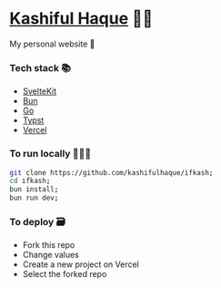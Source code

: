 # [**Kashiful Haque**](https://ifkash.vercel.app) 🧑🏽
My personal website 👋

### **Tech stack** 📚
- [SvelteKit](https://kit.svelte.dev)
- [Bun](https://bun.sh)
- [Go](https://go.dev)
- [Typst](https://github.com/typst/typst)
- [Vercel](https://vercel.com)

### **To run locally** 🏃🏼‍♂️
```sh
git clone https://github.com/kashifulhaque/ifkash;
cd ifkash;
bun install;
bun run dev;
```

### **To deploy** 🗃️
- Fork this repo
- Change values
- Create a new project on Vercel
- Select the forked repo
